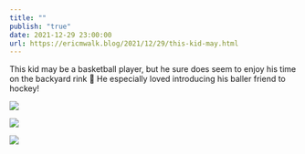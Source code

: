 ```yaml
---
title: ""
publish: "true"
date: 2021-12-29 23:00:00
url: https://ericmwalk.blog/2021/12/29/this-kid-may.html
---
```


This kid may be a basketball player, but he sure does seem to enjoy his time on the backyard rink 🏒 He especially loved introducing his baller friend to hockey!

![](https://ericmwalk.blog/uploads/2022/be15f0d306.jpg)

![](https://ericmwalk.blog/uploads/2022/2fa72835de.jpg)

![](https://ericmwalk.blog/uploads/2022/15c3a8714a.jpg)